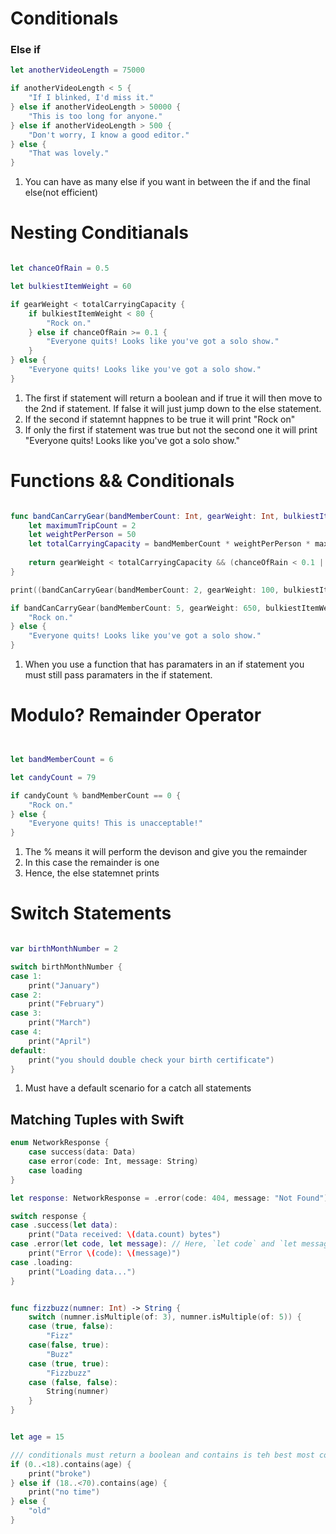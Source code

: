 # Conditionals

### Else if

```swift
let anotherVideoLength = 75000

if anotherVideoLength < 5 {
    "If I blinked, I'd miss it."
} else if anotherVideoLength > 50000 {
    "This is too long for anyone."
} else if anotherVideoLength > 500 {
    "Don't worry, I know a good editor."
} else {
    "That was lovely."
}

```
1. You can have as many else if you want in between the if and the final else(not efficient)


# Nesting Conditianals


```swift

let chanceOfRain = 0.5

let bulkiestItemWeight = 60

if gearWeight < totalCarryingCapacity {
    if bulkiestItemWeight < 80 {
        "Rock on."
    } else if chanceOfRain >= 0.1 {
        "Everyone quits! Looks like you've got a solo show."
    }
} else {
    "Everyone quits! Looks like you've got a solo show."
}

```


1. The first if statement will return a boolean and if true it will then move to the 2nd if statement. If false it will just jump down to the else statement.
2. If the second if statemnt happnes to be true it will print "Rock on"
3. If only the first if statement was true but not the second one it will print "Everyone quits! Looks like you've got a solo show."

# Functions && Conditionals

```swift

func bandCanCarryGear(bandMemberCount: Int, gearWeight: Int, bulkiestItemWeight: Int, chanceOfRain: Double) -> Bool {
    let maximumTripCount = 2
    let weightPerPerson = 50
    let totalCarryingCapacity = bandMemberCount * weightPerPerson * maximumTripCount
    
    return gearWeight < totalCarryingCapacity && (chanceOfRain < 0.1 || bulkiestItemWeight < 80)
}

print((bandCanCarryGear(bandMemberCount: 2, gearWeight: 100, bulkiestItemWeight: 25, chanceOfRain: 0)))

if bandCanCarryGear(bandMemberCount: 5, gearWeight: 650, bulkiestItemWeight: 60, chanceOfRain: 0.05) {
    "Rock on."
} else {
    "Everyone quits! Looks like you've got a solo show."
}


```

1. When you use a function that has paramaters in an if statement you must still pass paramaters in the if statement.


# Modulo? Remainder Operator


```swift


let bandMemberCount = 6

let candyCount = 79

if candyCount % bandMemberCount == 0 {
    "Rock on."
} else {
    "Everyone quits! This is unacceptable!"
}

```

1. The % means it will perform the devison and give you the remainder
2. In this case the remainder is one
3. Hence, the else statemnet prints

# Switch Statements

```swift

var birthMonthNumber = 2

switch birthMonthNumber {
case 1:
    print("January")
case 2:
    print("February")
case 3:
    print("March")
case 4:
    print("April")
default:
    print("you should double check your birth certificate")
}

```

1. Must have a default scenario for a catch all statements

## Matching Tuples with Swift

```swift
enum NetworkResponse {
    case success(data: Data)
    case error(code: Int, message: String)
    case loading
}

let response: NetworkResponse = .error(code: 404, message: "Not Found")

switch response {
case .success(let data):
    print("Data received: \(data.count) bytes")
case .error(let code, let message): // Here, `let code` and `let message` bind the values
    print("Error \(code): \(message)")
case .loading:
    print("Loading data...")
}

```
```swift

func fizzbuzz(numner: Int) -> String {
    switch (numner.isMultiple(of: 3), numner.isMultiple(of: 5)) {
    case (true, false):
        "Fizz"
    case(false, true):
        "Buzz"
    case (true, true):
        "Fizzbuzz"
    case (false, false):
        String(numner)
    }
}


let age = 15

/// conditionals must return a boolean and contains is teh best most common way to check if a var is within a raneg
if (0..<18).contains(age) {
    print("broke")
} else if (18..<70).contains(age) {
    print("no time")
} else {
    "old"
}
